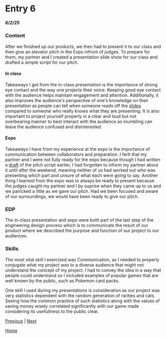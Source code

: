 # Entry 6
##### 6/2/25

### Content
After we finished up our products, we then had to present it to our class and then give an elevator pitch in the Expo infront of judges. To prepare for them, my partner and I created a presentation slide show for our class and drafted a simple script for our pitch.

#### In class
Takeaways I got from the in-class presentation is the importance of strong eye contact and the way one projects their voice. Keeping good eye contact with the audience helps maintain engagement and attention. Additionally, it also improves the audience's perspective of one's knowledge on their presentation as people can tell when someone reads off the [slides](https://docs.google.com/presentation/d/1kNJ3U2zIFahoc7eQWihP7v_bDOIq0wE5Y6k-PR0tRYw/edit?slide=id.g357ea61c767_0_6#slide=id.g357ea61c767_0_6) compared to someone who really knows what they are presenting. It is also important to project yourself properly in a clear and loud but not overbearing manner to best interact with the audience as mumbling can leave the audience confused and disinterested.

#### Expo
Takeaways I have from my experience at the expo is the importance of communication between collaborators and preparation. I ferlt that my partner and I were not fully ready for the expo because though I had written a [draft](https://docs.google.com/document/d/117igknNRQwWthQaOVm1sDASUPWZ2YJczcscMUoqMtRM/edit?tab=t.0) of the pitch script earlier, I had forgotten to inform my partner about it until after the weekend, meaning neither of us had worked out who was presenting which part and unsure of what each were going to say. Another thing I learned from the expo was to always be ready to present because the judges caught my partner and I by suprise when they came up to us and we panicked a little as we gave our pitch. Had we been focused and aware of our surroundings, we would have been ready to give our pitch.

### EDP
The in-class presentation and expo were both part of the last step of the engineering design process which is to communicate the result of our product where we described the purpose and function of our project to our audiences.

### Skills
The most vital skill I exercized was Communication, as I needed to properly conjugate what my project was to a diverse audience that might not understand the concept of my project. I had to convey the idea in a way that people could understand so I included examples of popular games that are well known by the public, such as Pokemon card packs.

One skill I used during my presentations is consideration as our project was very statistics dependent with the random generation of rarities and cats. Seeing how the common practice of such statistics along with the values of saving money wisely correlated significantly with our game made considering its usefullness to the public clear. 


[Previous](entry05.md) | [Next](entry07.md)

[Home](../README.md)
